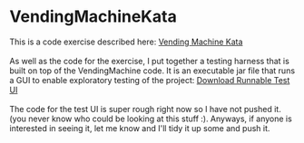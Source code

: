 # VendingMachineKata

This is a code exercise described here: <a href="https://github.com/guyroyse/vending-machine-kata">Vending Machine Kata</a>
<br/><br/>
As well as the code for the exercise, I put together a testing harness that is built on top of the VendingMachine code.  It is an executable jar file that runs a GUI to enable exploratory testing of the project: 
<a href="https://github.com/chris-atkins/VendingMachineKata/raw/master/RunnableTestUI_ForTheVendingMachine.jar">Download Runnable Test UI</a>
<br/><br/>
The code for the test UI is super rough right now so I have not pushed it.  (you never know who could be looking at this stuff :).  Anyways, if anyone is interested in seeing it, let me know and I'll tidy it up some and push it.
